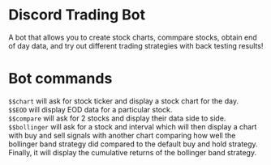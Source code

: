 # Discord Trading Bot
A bot that allows you to create stock charts, commpare stocks, obtain end of day data, and try out different trading strategies with back testing results!
# Bot commands
`$$chart` will ask for stock ticker and display a stock chart for the day.  
`$$EOD` will display EOD data for a particular stock.  
`$$compare` will ask for 2 stocks and display their data side to side.  
`$$bollinger` will ask for a stock and interval which will then display a chart with buy and sell signals with another chart comparing how well the bollinger band strategy did compared to the default buy and hold strategy. Finally, it will display the cumulative returns of the bollinger band strategy.  
